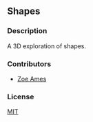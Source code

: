 ## Shapes


### Description
A 3D exploration of shapes.

### Contributors
- [Zoe Ames](https://github.com/zoeames)

### License
[MIT](LICENSE)
